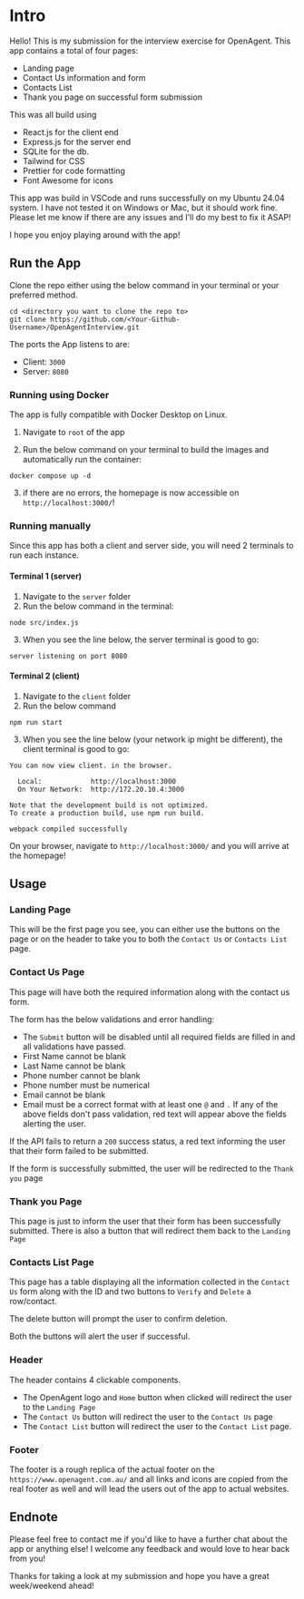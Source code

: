 # Intro

Hello! This is my submission for the interview exercise for OpenAgent. This app contains a total of four pages:

- Landing page
- Contact Us information and form
- Contacts List
- Thank you page on successful form submission

This was all build using

- React.js for the client end
- Express.js for the server end
- SQLite for the db.
- Tailwind for CSS
- Prettier for code formatting
- Font Awesome for icons

This app was build in VSCode and runs successfully on my Ubuntu 24.04 system. I have not tested it on Windows or Mac, but it should work fine. Please let me know if there are any issues and I'll do my best to fix it ASAP!

I hope you enjoy playing around with the app!

## Run the App

Clone the repo either using the below command in your terminal or your preferred method.

```
cd <directory you want to clone the repo to>
git clone https://github.com/<Your-Github-Username>/OpenAgentInterview.git
```

The ports the App listens to are:

- Client: `3000`
- Server: `8080`

### Running using Docker

The app is fully compatible with Docker Desktop on Linux.

1. Navigate to `root` of the app

2. Run the below command on your terminal to build the images and automatically run the container:

```
docker compose up -d
```

3. if there are no errors, the homepage is now accessible on `http://localhost:3000/`!

### Running manually

Since this app has both a client and server side, you will need 2 terminals to run each instance.

#### Terminal 1 (server)

1. Navigate to the `server` folder
2. Run the below command in the terminal:

```
node src/index.js
```

3. When you see the line below, the server terminal is good to go:

```
server listening on port 8080
```

#### Terminal 2 (client)

1. Navigate to the `client` folder
2. Run the below command

```
npm run start
```

3. When you see the line below (your network ip might be different), the client terminal is good to go:

```
You can now view client. in the browser.

  Local:            http://localhost:3000
  On Your Network:  http://172.20.10.4:3000

Note that the development build is not optimized.
To create a production build, use npm run build.

webpack compiled successfully
```

On your browser, navigate to `http://localhost:3000/` and you will arrive at the homepage!

## Usage

### Landing Page

This will be the first page you see, you can either use the buttons on the page or on the header to take you to both the `Contact Us` or `Contacts List` page.

### Contact Us Page

This page will have both the required information along with the contact us form.

The form has the below validations and error handling:

- The `Submit` button will be disabled until all required fields are filled in and all validations have passed.
- First Name cannot be blank
- Last Name cannot be blank
- Phone number cannot be blank
- Phone number must be numerical
- Email cannot be blank
- Email must be a correct format with at least one `@` and `.`
  If any of the above fields don't pass validation, red text will appear above the fields alerting the user.

If the API fails to return a `200` success status, a red text informing the user that their form failed to be submitted.

If the form is successfully submitted, the user will be redirected to the `Thank you` page

### Thank you Page

This page is just to inform the user that their form has been successfully submitted. There is also a button that will redirect them back to the `Landing Page`

### Contacts List Page

This page has a table displaying all the information collected in the `Contact Us` form along with the ID and two buttons to `Verify` and `Delete` a row/contact.

The delete button will prompt the user to confirm deletion.

Both the buttons will alert the user if successful.

### Header

The header contains 4 clickable components.

- The OpenAgent logo and `Home` button when clicked will redirect the user to the `Landing Page`
- The `Contact Us` button will redirect the user to the `Contact Us` page
- The `Contact List` button will redirect the user to the `Contact List` page.

### Footer

The footer is a rough replica of the actual footer on the `https://www.openagent.com.au/` and all links and icons are copied from the real footer as well and will lead the users out of the app to actual websites.

## Endnote

Please feel free to contact me if you'd like to have a further chat about the app or anything else! I welcome any feedback and would love to hear back from you!

Thanks for taking a look at my submission and hope you have a great week/weekend ahead!
